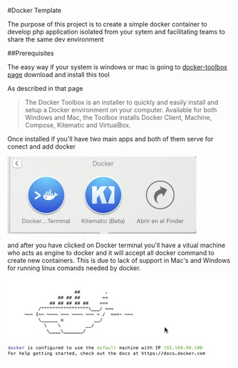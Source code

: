 #Docker Template

The purpose of this project is to create a simple docker container to 
develop php application isolated from your sytem and facilitating teams to share the same dev 
environment 

##Prerequisites

The easy way if your system is windows or mac  is going to [docker-toolbox page](https://www.docker.com/docker-toolbox) download and install this tool

As described in that page 

>The Docker Toolbox is an installer to quickly and easily install and setup a Docker environment 
on your computer. Available for both Windows and Mac, the Toolbox installs Docker Client, Machine, Compose, Kitematic and VirtualBox.


Once installed if you'll have two main apps and both of them serve for conect and add docker 

![image apps docker](images/dockerapps.jpg)

and after you have clicked on Docker terminal you'll have a vitual machine who acts as engine to docker and it 
will accept all docker command to create new containers.
This is due to lack of support in Mac's and Windows for running linux comands needed by docker.

![image consle docker](images/dockerconsole.jpg)


